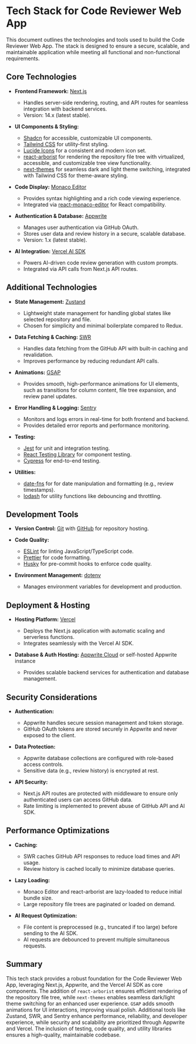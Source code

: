 # Tech Stack for Code Reviewer Web App

This document outlines the technologies and tools used to build the Code Reviewer Web App. The stack is designed to ensure a secure, scalable, and maintainable application while meeting all functional and non-functional requirements.

## Core Technologies

- **Frontend Framework:** [Next.js](https://nextjs.org/)  
  - Handles server-side rendering, routing, and API routes for seamless integration with backend services.  
  - Version: 14.x (latest stable).

- **UI Components & Styling:**  
  - [Shadcn](https://shadcn.dev/) for accessible, customizable UI components.  
  - [Tailwind CSS](https://tailwindcss.com/) for utility-first styling.  
  - [Lucide Icons](https://lucide.dev/) for a consistent and modern icon set.  
  - [react-arborist](https://github.com/brimdata/react-arborist) for rendering the repository file tree with virtualized, accessible, and customizable tree view functionality.  
  - [next-themes](https://github.com/pacocoursey/next-themes) for seamless dark and light theme switching, integrated with Tailwind CSS for theme-aware styling.

- **Code Display:** [Monaco Editor](https://microsoft.github.io/monaco-editor/)  
  - Provides syntax highlighting and a rich code viewing experience.  
  - Integrated via [react-monaco-editor](https://www.npmjs.com/package/react-monaco-editor) for React compatibility.

- **Authentication & Database:** [Appwrite](https://appwrite.io/)  
  - Manages user authentication via GitHub OAuth.  
  - Stores user data and review history in a secure, scalable database.  
  - Version: 1.x (latest stable).

- **AI Integration:** [Vercel AI SDK](https://ai-sdk.dev/)  
  - Powers AI-driven code review generation with custom prompts.  
  - Integrated via API calls from Next.js API routes.

## Additional Technologies

- **State Management:** [Zustand](https://zustand.surge.sh/)  
  - Lightweight state management for handling global states like selected repository and file.  
  - Chosen for simplicity and minimal boilerplate compared to Redux.

- **Data Fetching & Caching:** [SWR](https://swr.vercel.app/)  
  - Handles data fetching from the GitHub API with built-in caching and revalidation.  
  - Improves performance by reducing redundant API calls.

- **Animations:** [GSAP](https://greensock.com/gsap/)  
  - Provides smooth, high-performance animations for UI elements, such as transitions for column content, file tree expansion, and review panel updates.

- **Error Handling & Logging:** [Sentry](https://sentry.io/)  
  - Monitors and logs errors in real-time for both frontend and backend.  
  - Provides detailed error reports and performance monitoring.

- **Testing:**  
  - [Jest](https://jestjs.io/) for unit and integration testing.  
  - [React Testing Library](https://testing-library.com/docs/react-testing-library/intro/) for component testing.  
  - [Cypress](https://www.cypress.io/) for end-to-end testing.

- **Utilities:**  
  - [date-fns](https://date-fns.org/) for  for date manipulation and formatting (e.g., review timestamps).  
  - [lodash](https://lodash.com/) for utility functions like debouncing and throttling.

## Development Tools

- **Version Control:** [Git](https://git-scm.com/) with [GitHub](https://github.com/) for repository hosting.

- **Code Quality:**  
  - [ESLint](https://eslint.org/) for linting JavaScript/TypeScript code.  
  - [Prettier](https://prettier.io/) for code formatting.  
  - [Husky](https://typicode.github.io/husky/#/) for pre-commit hooks to enforce code quality.

- **Environment Management:** [dotenv](https://www.npmjs.com/package/dotenv)  
  - Manages environment variables for development and production.

## Deployment & Hosting

- **Hosting Platform:** [Vercel](https://vercel.com/)  
  - Deploys the Next.js application with automatic scaling and serverless functions.  
  - Integrates seamlessly with the Vercel AI SDK.

- **Database & Auth Hosting:** [Appwrite Cloud](https://appwrite.io/cloud) or self-hosted Appwrite instance  
  - Provides scalable backend services for authentication and database management.

## Security Considerations

- **Authentication:**  
  - Appwrite handles secure session management and token storage.  
  - GitHub OAuth tokens are stored securely in Appwrite and never exposed to the client.

- **Data Protection:**  
  - Appwrite database collections are configured with role-based access controls.  
  - Sensitive data (e.g., review history) is encrypted at rest.

- **API Security:**  
  - Next.js API routes are protected with middleware to ensure only authenticated users can access GitHub data.  
  - Rate limiting is implemented to prevent abuse of GitHub API and AI SDK.

## Performance Optimizations

- **Caching:**  
  - SWR caches GitHub API responses to reduce load times and API usage.  
  - Review history is cached locally to minimize database queries.

- **Lazy Loading:**  
  - Monaco Editor and react-arborist are lazy-loaded to reduce initial bundle size.  
  - Large repository file trees are paginated or loaded on demand.

- **AI Request Optimization:**  
  - File content is preprocessed (e.g., truncated if too large) before sending to the AI SDK.  
  - AI requests are debounced to prevent multiple simultaneous requests.

## Summary

This tech stack provides a robust foundation for the Code Reviewer Web App, leveraging Next.js, Appwrite, and the Vercel AI SDK as core components. The addition of `react-arborist` ensures efficient rendering of the repository file tree, while `next-themes` enables seamless dark/light theme switching for an enhanced user experience. `GSAP` adds smooth animations for UI interactions, improving visual polish. Additional tools like Zustand, SWR, and Sentry enhance performance, reliability, and developer experience, while security and scalability are prioritized through Appwrite and Vercel. The inclusion of testing, code quality, and utility libraries ensures a high-quality, maintainable codebase.